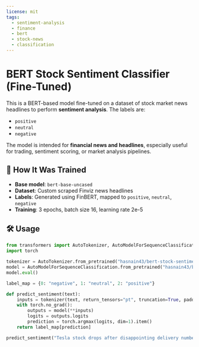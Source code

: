 ```yaml
---
license: mit
tags:
  - sentiment-analysis
  - finance
  - bert
  - stock-news
  - classification
---
```


# BERT Stock Sentiment Classifier (Fine-Tuned)

This is a BERT-based model fine-tuned on a dataset of stock market news headlines to perform **sentiment analysis**. The labels are:

- `positive`
- `neutral`
- `negative`

The model is intended for **financial news and headlines**, especially useful for trading, sentiment scoring, or market analysis pipelines.

## 🧾 How It Was Trained

- **Base model**: `bert-base-uncased`
- **Dataset**: Custom scraped Finviz news headlines
- **Labels**: Generated using FinBERT, mapped to `positive`, `neutral`, `negative`
- **Training**: 3 epochs, batch size 16, learning rate 2e-5

## 🛠 Usage

```python
from transformers import AutoTokenizer, AutoModelForSequenceClassification
import torch

tokenizer = AutoTokenizer.from_pretrained("hasnain43/bert-stock-sentiment-v1")
model = AutoModelForSequenceClassification.from_pretrained("hasnain43/bert-stock-sentiment-v1")
model.eval()

label_map = {0: "negative", 1: "neutral", 2: "positive"}

def predict_sentiment(text):
    inputs = tokenizer(text, return_tensors="pt", truncation=True, padding=True)
    with torch.no_grad():
        outputs = model(**inputs)
        logits = outputs.logits
        prediction = torch.argmax(logits, dim=1).item()
    return label_map[prediction]

predict_sentiment("Tesla stock drops after disappointing delivery numbers.")
